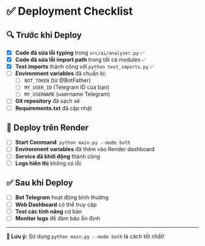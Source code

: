 # ✅ **Deployment Checklist**

## 🔍 **Trước khi Deploy**

- [x] **Code đã sửa lỗi typing** trong `src/ai/analyzer.py` ✅
- [x] **Code đã sửa lỗi import path** trong tất cả modules ✅
- [x] **Test imports** thành công với `python test_imports.py` ✅
- [ ] **Environment variables** đã chuẩn bị:
  - [ ] `BOT_TOKEN` (từ @BotFather)
  - [ ] `MY_USER_ID` (Telegram ID của bạn)
  - [ ] `MY_USERNAME` (username Telegram)
- [ ] **Git repository** đã sạch sẽ
- [ ] **Requirements.txt** đã cập nhật

## 🚀 **Deploy trên Render**

- [ ] **Start Command**: `python main.py --mode both`
- [ ] **Environment variables** đã thêm vào Render dashboard
- [ ] **Service đã khởi động** thành công
- [ ] **Logs hiển thị** không có lỗi

## ✅ **Sau khi Deploy**

- [ ] **Bot Telegram** hoạt động bình thường
- [ ] **Web Dashboard** có thể truy cập
- [ ] **Test các tính năng** cơ bản
- [ ] **Monitor logs** để đảm bảo ổn định

---

**🎯 Lưu ý:** Sử dụng `python main.py --mode both` là cách tốt nhất!
